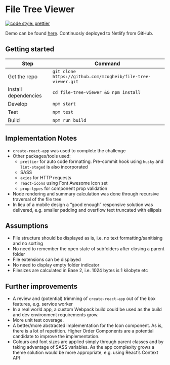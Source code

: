 # File Tree Viewer

[![code style: prettier](https://img.shields.io/badge/code_style-prettier-ff69b4.svg?style=flat-square)](https://github.com/prettier/prettier)

Demo can be found [here](https://awesome-shaw-d5992b.netlify.com/). Continuosly deployed to Netlify from GitHub.

## Getting started

| Step                 | Command                                                      |
| -------------------- | ------------------------------------------------------------ |
| Get the repo         | `git clone https://github.com/mzogheib/file-tree-viewer.git` |
| Install dependencies | `cd file-tree-viewer && npm install`                         |
| Develop              | `npm start`                                                  |
| Test                 | `npm test`                                                   |
| Build                | `npm run build`                                              |

## Implementation Notes

- `create-react-app` was used to complete the challenge
- Other packages/tools used:
  - `prettier` for auto code formatting. Pre-commit hook using `husky` and `lint-staged` is also incorporated
  - SASS
  - `axios` for HTTP requests
  - `react-icons` using Font Awesome icon set
  - `prop-types` for component prop validation
- Node rendering and summary calculation was done through recursive traversal of the file tree
- In lieu of a mobile design a “good enough” responsive solution was delivered, e.g. smaller padding and overflow text truncated with ellipsis

## Assumptions

- File structure should be displayed as is, i.e. no text formatting/sanitising and no sorting
- No need to remember the open state of subfolders after closing a parent folder
- File extensions can be displayed
- No need to display empty folder indicator
- Filesizes are calculated in Base 2, i.e. 1024 bytes is 1 kilobyte etc

## Further improvements

- A review and (potential) trimming of `create-react-app` out of the box features, e.g. service worker
- In a real world app, a custom Webpack build could be used as the build and dev environment requirements grow.
- More unit test coverage.
- A better/more abstracted implementation for the Icon component. As is, there is a lot of repetition. Higher Order Components are a potential candidate to improve the implementation.
- Colours and font sizes are applied simply through parent classes and by taking advantage of SASS variables. As the app complexity grows a theme solution would be more appropriate, e.g. using React’s Context API
